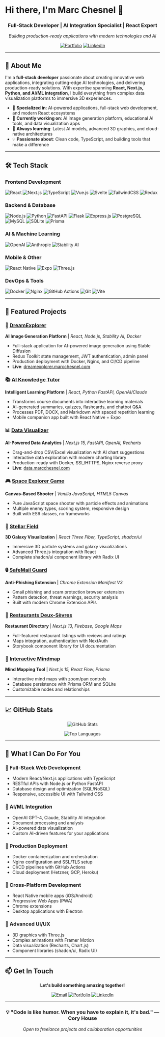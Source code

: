 # Hi there, I'm Marc Chesnel 👋

<div align="center">

### Full-Stack Developer | AI Integration Specialist | React Expert

*Building production-ready applications with modern technologies and AI*

[![Portfolio](https://img.shields.io/badge/Portfolio-marcchesnel.com-blue?style=for-the-badge)](https://marcchesnel.com)
[![LinkedIn](https://img.shields.io/badge/LinkedIn-Connect-0077B5?style=for-the-badge&logo=linkedin)](https://linkedin.com/in/marcchesnel)

</div>

---

## 🚀 About Me

I'm a **full-stack developer** passionate about creating innovative web applications, integrating cutting-edge AI technologies, and delivering production-ready solutions. With expertise spanning **React, Next.js, Python, and AI/ML integration**, I build everything from complex data visualization platforms to immersive 3D experiences.

- 🎯 **Specialized in**: AI-powered applications, full-stack web development, and modern React ecosystems
- 🔭 **Currently working on**: AI image generation platform, educational AI tools, and data visualization apps
- 🌱 **Always learning**: Latest AI models, advanced 3D graphics, and cloud-native architectures
- 💡 **Passionate about**: Clean code, TypeScript, and building tools that make a difference

---

## 🛠️ Tech Stack

### Frontend Development
![React](https://img.shields.io/badge/React-20232A?style=for-the-badge&logo=react&logoColor=61DAFB)
![Next.js](https://img.shields.io/badge/Next.js-000000?style=for-the-badge&logo=next.js&logoColor=white)
![TypeScript](https://img.shields.io/badge/TypeScript-007ACC?style=for-the-badge&logo=typescript&logoColor=white)
![Vue.js](https://img.shields.io/badge/Vue.js-4FC08D?style=for-the-badge&logo=vue.js&logoColor=white)
![Svelte](https://img.shields.io/badge/Svelte-FF3E00?style=for-the-badge&logo=svelte&logoColor=white)
![TailwindCSS](https://img.shields.io/badge/Tailwind_CSS-38B2AC?style=for-the-badge&logo=tailwind-css&logoColor=white)
![Redux](https://img.shields.io/badge/Redux-593D88?style=for-the-badge&logo=redux&logoColor=white)

### Backend & Database
![Node.js](https://img.shields.io/badge/Node.js-43853D?style=for-the-badge&logo=node.js&logoColor=white)
![Python](https://img.shields.io/badge/Python-3776AB?style=for-the-badge&logo=python&logoColor=white)
![FastAPI](https://img.shields.io/badge/FastAPI-009688?style=for-the-badge&logo=fastapi&logoColor=white)
![Flask](https://img.shields.io/badge/Flask-000000?style=for-the-badge&logo=flask&logoColor=white)
![Express.js](https://img.shields.io/badge/Express.js-404D59?style=for-the-badge)
![PostgreSQL](https://img.shields.io/badge/PostgreSQL-316192?style=for-the-badge&logo=postgresql&logoColor=white)
![MySQL](https://img.shields.io/badge/MySQL-00000F?style=for-the-badge&logo=mysql&logoColor=white)
![SQLite](https://img.shields.io/badge/SQLite-07405E?style=for-the-badge&logo=sqlite&logoColor=white)
![Prisma](https://img.shields.io/badge/Prisma-2D3748?style=for-the-badge&logo=prisma&logoColor=white)

### AI & Machine Learning
![OpenAI](https://img.shields.io/badge/OpenAI-412991?style=for-the-badge&logo=openai&logoColor=white)
![Anthropic](https://img.shields.io/badge/Anthropic_Claude-191919?style=for-the-badge)
![Stability AI](https://img.shields.io/badge/Stability_AI-000000?style=for-the-badge)

### Mobile & Other
![React Native](https://img.shields.io/badge/React_Native-20232A?style=for-the-badge&logo=react&logoColor=61DAFB)
![Expo](https://img.shields.io/badge/Expo-000020?style=for-the-badge&logo=expo&logoColor=white)
![Three.js](https://img.shields.io/badge/Three.js-000000?style=for-the-badge&logo=three.js&logoColor=white)

### DevOps & Tools
![Docker](https://img.shields.io/badge/Docker-2496ED?style=for-the-badge&logo=docker&logoColor=white)
![Nginx](https://img.shields.io/badge/Nginx-009639?style=for-the-badge&logo=nginx&logoColor=white)
![GitHub Actions](https://img.shields.io/badge/GitHub_Actions-2088FF?style=for-the-badge&logo=github-actions&logoColor=white)
![Git](https://img.shields.io/badge/Git-F05032?style=for-the-badge&logo=git&logoColor=white)
![Vite](https://img.shields.io/badge/Vite-646CFF?style=for-the-badge&logo=vite&logoColor=white)

---

## 🎨 Featured Projects

### 🤖 [DreamExplorer](https://github.com/marcchesnel/dreamexplorer)
**AI Image Generation Platform** | *React, Node.js, Stability AI, Docker*
- Full-stack application for AI-powered image generation using Stable Diffusion
- Redux Toolkit state management, JWT authentication, admin panel
- Production deployment with Docker, Nginx, and CI/CD pipeline
- **Live**: [dreamexplorer.marcchesnel.com](https://dreamexplorer.marcchesnel.com)

### 📚 [AI Knowledge Tutor](https://github.com/marcchesnel/ai-knowledge-tutor)
**Intelligent Learning Platform** | *React, Python FastAPI, OpenAI/Claude*
- Transforms course documents into interactive learning materials
- AI-generated summaries, quizzes, flashcards, and chatbot Q&A
- Processes PDF, DOCX, and Markdown with spaced repetition learning
- Mobile companion app built with React Native + Expo

### 📊 [Data Visualizer](https://github.com/marcchesnel/data-visualizer)
**AI-Powered Data Analytics** | *Next.js 15, FastAPI, OpenAI, Recharts*
- Drag-and-drop CSV/Excel visualization with AI chart suggestions
- Interactive data exploration with modern charting library
- Production-ready with Docker, SSL/HTTPS, Nginx reverse proxy
- **Live**: [data.marcchesnel.com](https://data.marcchesnel.com)

### 🎮 [Space Explorer Game](https://github.com/marcchesnel/vanilla-js-game)
**Canvas-Based Shooter** | *Vanilla JavaScript, HTML5 Canvas*
- Pure JavaScript space shooter with particle effects and animations
- Multiple enemy types, scoring system, responsive design
- Built with ES6 classes, no frameworks

### 🌌 [Stellar Field](https://github.com/marcchesnel/stellar-field)
**3D Galaxy Visualization** | *React Three Fiber, TypeScript, shadcn/ui*
- Immersive 3D particle systems and galaxy visualizations
- Advanced Three.js integration with React
- Complete shadcn/ui component library with Radix UI

### 🔒 [SafeMail Guard](https://github.com/marcchesnel/chrome-extension-anti-scam)
**Anti-Phishing Extension** | *Chrome Extension Manifest V3*
- Gmail phishing and scam protection browser extension
- Pattern detection, threat warnings, security analysis
- Built with modern Chrome Extension APIs

### 🍴 [Restaurants Deux-Sèvres](https://github.com/marcchesnel/restaurants-deux-sevres)
**Restaurant Directory** | *Next.js 13, Firebase, Google Maps*
- Full-featured restaurant listings with reviews and ratings
- Maps integration, authentication with NextAuth
- Storybook component library for UI documentation

### 🧠 [Interactive Mindmap](https://github.com/marcchesnel/mindmap)
**Mind Mapping Tool** | *Next.js 15, React Flow, Prisma*
- Interactive mind maps with zoom/pan controls
- Database persistence with Prisma ORM and SQLite
- Customizable nodes and relationships

---

## 📈 GitHub Stats

<div align="center">

![GitHub Stats](https://github-readme-stats.vercel.app/api?username=marcchesnel&show_icons=true&theme=radical&hide_border=true)

![Top Languages](https://github-readme-stats.vercel.app/api/top-langs/?username=marcchesnel&layout=compact&theme=radical&hide_border=true&langs_count=8)

</div>

---

## 💼 What I Can Do For You

### 🎯 Full-Stack Web Development
- Modern React/Next.js applications with TypeScript
- RESTful APIs with Node.js or Python FastAPI
- Database design and optimization (SQL/NoSQL)
- Responsive, accessible UI with Tailwind CSS

### 🤖 AI/ML Integration
- OpenAI GPT-4, Claude, Stability AI integration
- Document processing and analysis
- AI-powered data visualization
- Custom AI-driven features for your applications

### 🚀 Production Deployment
- Docker containerization and orchestration
- Nginx configuration and SSL/TLS setup
- CI/CD pipelines with GitHub Actions
- Cloud deployment (Hetzner, GCP, Heroku)

### 📱 Cross-Platform Development
- React Native mobile apps (iOS/Android)
- Progressive Web Apps (PWA)
- Chrome extensions
- Desktop applications with Electron

### 🎨 Advanced UI/UX
- 3D graphics with Three.js
- Complex animations with Framer Motion
- Data visualization (Recharts, Chart.js)
- Component libraries (shadcn/ui, Radix UI)

---

## 📫 Get In Touch

<div align="center">

**Let's build something amazing together!**

[![Email](https://img.shields.io/badge/Email-marc%40chesnel.com-red?style=for-the-badge&logo=gmail)](mailto:marc@chesnel.com)
[![Portfolio](https://img.shields.io/badge/Portfolio-marcchesnel.com-blue?style=for-the-badge&logo=google-chrome)](https://marcchesnel.com)
[![LinkedIn](https://img.shields.io/badge/LinkedIn-Marc_Chesnel-0077B5?style=for-the-badge&logo=linkedin)](https://linkedin.com/in/marcchesnel)

</div>

---

<div align="center">

### 💡 "Code is like humor. When you have to explain it, it's bad." — Cory House

*Open to freelance projects and collaboration opportunities*

</div>
